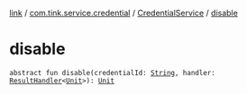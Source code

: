 [link](../../index.md) / [com.tink.service.credential](../index.md) / [CredentialService](index.md) / [disable](./disable.md)

# disable

`abstract fun disable(credentialId: `[`String`](https://kotlinlang.org/api/latest/jvm/stdlib/kotlin/-string/index.html)`, handler: `[`ResultHandler`](../../com.tink.service.handler/-result-handler/index.md)`<`[`Unit`](https://kotlinlang.org/api/latest/jvm/stdlib/kotlin/-unit/index.html)`>): `[`Unit`](https://kotlinlang.org/api/latest/jvm/stdlib/kotlin/-unit/index.html)